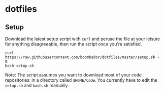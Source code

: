 dotfiles
======

Setup
------

Download the latest setup script with `curl` and peruse the file at your leisure
for anything disagreeable, then run the script once you're satisfied.

```
curl https://raw.githubusercontent.com/boombador/dotfiles/master/setup.sh -O
bash setup.sh
```

Note: The script assumes you want to download most of your code repositories:
in a directory called `$HOME/Code`. You currently have to edit the `setup.sh`
and `bash.sh` manually.
